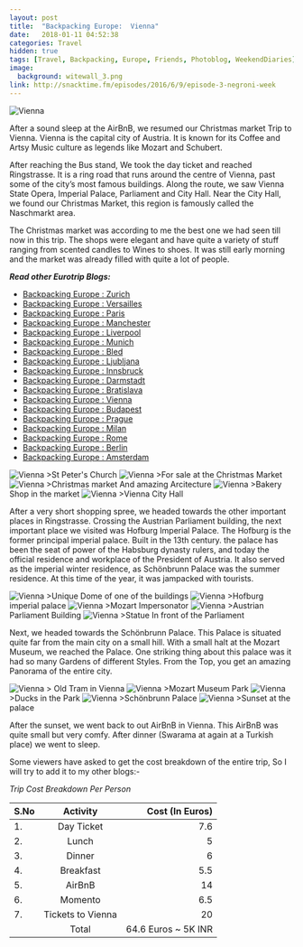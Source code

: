 ```yaml
---
layout: post
title:  "Backpacking Europe:  Vienna"
date:   2018-01-11 04:52:38
categories: Travel
hidden: true
tags: [Travel, Backpacking, Europe, Friends, Photoblog, WeekendDiaries]
image:
  background: witewall_3.png
link: http://snacktime.fm/episodes/2016/6/9/episode-3-negroni-week
---
```


<img src="https://i.imgur.com/F16omgB.jpg" alt="Vienna">

After a sound sleep at the AirBnB, we resumed our Christmas market Trip to Vienna. Vienna is the capital city of Austria. It is known for its Coffee and Artsy Music culture as legends like Mozart and Schubert.

 After reaching the Bus stand, We took the day ticket and reached Ringstrasse. It is a ring road that runs around the centre of Vienna, past some of the city’s most famous buildings. Along the route, we saw Vienna State Opera, Imperial Palace, Parliament and City Hall. Near the City Hall, we found our Christmas Market, this region is famously called the  Naschmarkt area.

The Christmas market was according to me the best one we had seen till now in this trip. The shops were elegant and have quite a variety of stuff ranging from scented candles to Wines to shoes. It was still early morning and the market was already filled with quite a lot of people.

**_Read other Eurotrip Blogs:_**

+ <a href="http://yogeshpandey.in/travel/Backpacking-Europe-zurich/">Backpacking Europe : Zurich</a>
+ <a href="http://yogeshpandey.in/travel/Backpacking-Europe-versailles/">Backpacking Europe : Versailles</a>
+ <a href="http://yogeshpandey.in/travel/Backpacking-Europe-Paris/">Backpacking Europe : Paris</a>
+ <a href="http://yogeshpandey.in/travel/Backpacking-Europe-Manchester/">Backpacking Europe : Manchester</a>
+ <a href="http://yogeshpandey.in/travel/Backpacking-Europe-Liverpool">Backpacking Europe : Liverpool</a>
+ <a href="http://yogeshpandey.in/travel/Backpacking-Europe-Munich/">Backpacking Europe : Munich</a>
+ <a href="http://yogeshpandey.in/travel/Backpacking-Europe-bled/">Backpacking Europe : Bled</a>
+ <a href="http://yogeshpandey.in/travel/Backpacking-Europe-Ljubljana/">Backpacking Europe : Ljubljana</a>
+ <a href="http://yogeshpandey.in/travel/Backpacking-Europe-Innsbruck/">Backpacking Europe : Innsbruck</a>
+ <a href="http://yogeshpandey.in/travel/Backpacking-Europe-Dramstadt/">Backpacking Europe : Darmstadt</a>
+ <a href="http://yogeshpandey.in/travel/Backpacking-Europe-Bratislava/">Backpacking Europe : Bratislava</a>
+ <a href="http://yogeshpandey.in/travel/Backpacking-Europe-Vienna/">Backpacking Europe : Vienna</a>
+ <a href="http://yogeshpandey.in/travel/Backpacking-Europe-Budapest/">Backpacking Europe : Budapest</a>
+ <a href="http://yogeshpandey.in/travel/Backpacking-Europe-Prague/">Backpacking Europe : Prague</a>
+ <a href="http://yogeshpandey.in/travel/Backpacking-Europe-Milan/">Backpacking Europe : Milan</a>
+ <a href="http://yogeshpandey.in/travel/Backpacking-Europe-ROME/">Backpacking Europe :  Rome</a>
+ <a href="http://yogeshpandey.in/travel/Backpacking-Europe-Berlin/">Backpacking Europe : Berlin</a>
+ <a href="http://yogeshpandey.in/travel/Backpacking-Europe-Amsterdam/">Backpacking Europe : Amsterdam</a>



<img src="https://i.imgur.com/unZSobH.jpg" alt="Vienna">
>St Peter's Church

<img src="https://i.imgur.com/nc4UuNu.jpg" alt="Vienna">
>For sale at the Christmas Market


<img src="https://i.imgur.com/xj86df5.jpg" alt="Vienna">
>Christmas market And amazing Arcitecture

<img src="https://i.imgur.com/a8WCwsm.jpg" alt="Vienna">
>Bakery Shop in the market

<img src="https://i.imgur.com/bl07KrY.jpg" alt="Vienna">
>Vienna City Hall

After a very short shopping spree, we headed towards the other important places in Ringstrasse. Crossing the Austrian Parliament building, the next important place we visited was Hofburg Imperial Palace. The Hofburg is the former principal imperial palace. Built in the 13th century. the palace has been the seat of power of the Habsburg dynasty rulers, and today the official residence and workplace of the President of Austria. It also served as the imperial winter residence, as Schönbrunn Palace was the summer residence. At this time of the year, it was jampacked with tourists.


<img src="https://i.imgur.com/5AUXeyH.jpg" alt="Vienna">
>Unique Dome of one of the buildings

<img src="https://i.imgur.com/uPHvLG7.jpg" alt="Vienna">
>Hofburg imperial palace

<img src="https://i.imgur.com/2euVafv.jpg" alt="Vienna">
>Mozart Impersonator

<img src="https://i.imgur.com/atfqB4W.jpg" alt="Vienna">
>Austrian Parliament Building


<img src="https://i.imgur.com/JFCUuHt.jpg" alt="Vienna">
>Statue In front of the Parliament

Next, we headed towards the Schönbrunn Palace. This Palace is situated quite far from the main city on a small hill. With a small halt at the Mozart Museum, we reached the Palace. One striking thing about this palace was it had so many Gardens of different Styles. From the Top, you get an amazing Panorama of the entire city.


<img src="https://i.imgur.com/Sr1Pb1w.jpg" alt="Vienna">
> Old Tram in Vienna

<img src="https://i.imgur.com/2F6Kp3k.jpg" alt="Vienna">
>Mozart Museum Park


<img src="https://i.imgur.com/yFwj6kF.jpg" alt="Vienna">
>Ducks in the Park

<img src="https://i.imgur.com/gCdl247.jpg" alt="Vienna">
>Schönbrunn Palace

<img src="https://i.imgur.com/zaBzqp6.jpg" alt="Vienna">
>Sunset at the palace

After the sunset, we went back to out AirBnB in Vienna. This AirBnB was quite small but very comfy. After dinner (Swarama at again at a Turkish place) we went to sleep.

Some viewers have asked to get the cost breakdown of the entire trip, So I will try to add it to my other blogs:-


*Trip Cost Breakdown Per Person*

| S.No | Activity|Cost (In Euros) |
|:----------|:----------:|-:|
| 1.      | Day Ticket      |7.6|
| 2.      | Lunch      |5|
| 3.      | Dinner      |6|
| 4.      | Breakfast      |5.5|
| 5.     | AirBnB     |14|
| 6.      | Momento      |6.5|
| 7.      | Tickets to Vienna      |20|
||Total|64.6 Euros ~ 5K INR|
